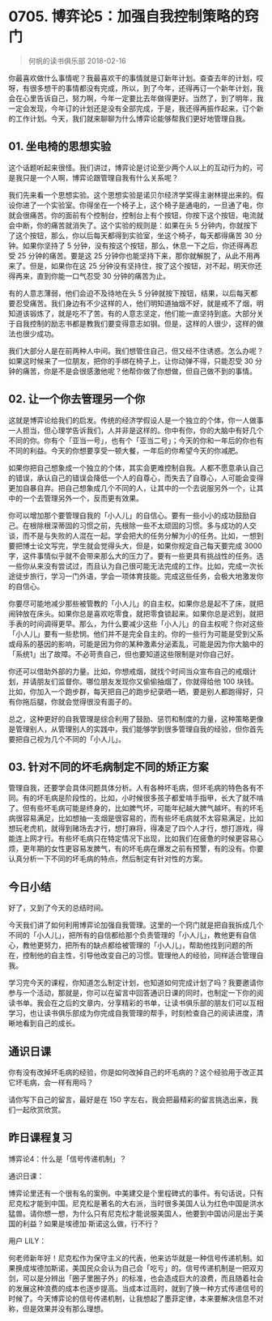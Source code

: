 # 0705. 博弈论5：加强自我控制策略的窍门
> 何帆的读书俱乐部
2018-02-16

你最喜欢做什么事情呢？我最喜欢干的事情就是订新年计划。查查去年的计划，哎呀，有很多想干的事情都没有完成，所以，到了今年，还得再订一个新年计划，我会在心里告诉自己，努力啊，今年一定要比去年做得更好。当然了，到了明年，我一定会发现，今年订的计划还是没有全部完成，于是，我还得再振作起来，订个新的工作计划。今天，我们就来聊聊为什么博弈论能够帮我们更好地管理自我。

## 01. 坐电椅的思想实验

这个话题听起来很怪。我们讲过，博弈论是讨论至少两个人以上的互动行为的，可是我只是一个人啊，博弈论跟管理自我有什么关系呢？

我们先来看一个思想实验。这个思想实验是诺贝尔经济学奖得主谢林提出来的。假设你进了一个实验室。你得坐在一个椅子上，这个椅子是通电的，一旦通了电，你就会很痛苦。你的面前有个控制台，控制台上有个按钮，你按下这个按钮，电流就会中断，你的痛苦就消失了。这个实验的规则是：如果在头 5 分钟内，你就按下了这个按钮，那么，你以后每天都得到实验室，坐这个椅子，每天都得痛苦 30 分钟。如果你坚持了 5 分钟，没有按这个按钮，那么，休息一下之后，你还得再忍受 25 分钟的痛苦。要是这 25 分钟你也能坚持下来，那你就解脱了，从此不用再来了。但是，如果你在这 25 分钟没有坚持住，按了这个按钮，对不起，明天你还得再来，直到你能一口气忍受 30 分钟的痛苦为止。

有的人意志薄弱，他们会迫不及待地在头 5 分钟就按下按钮，结果，以后每天都要忍受痛苦。我们身边有不少这样的人，他们明知道抽烟不好，就是戒不了烟，明知道该锻炼了，就是吃不了苦。有的人意志坚定，他们能一直坚持到底。大部分关于自我控制的励志书都是教我们要变得意志如钢。但是，这样的人很少，这样的做法也很少成功。

我们大部分人是在前两种人中间。我们想管住自己，但又经不住诱惑。怎么办呢？如果这时候来了一位朋友，把你的手绑在椅子上，让你动弹不得，只能忍受 30 分钟的痛苦，你是不是会很感激他呢？他帮你做了你想做，但自己做不到的事情。

## 02. 让一个你去管理另一个你

这就是博弈论给我们的启发。传统的经济学假设人是一个独立的个体，你一人做事一人担当，但心理学告诉我们，人并非是这样的。你中有你，你的大脑中有好几个不同的你。你有个「亚当一号」，也有个「亚当二号」；今天的你和一年后的你也有不同的利益。今天的你想要享受一顿大餐，一年后的你希望今天的你减肥。

如果你把自己想象成一个独立的个体，其实会更难控制自我。人都不愿意承认自己的错误，承认自己的错误会降低一个人的自尊心，而失去了自尊心，人可能会变得更加自暴自弃。把自己想象成几个不同的人，让其中的一个去说服另外一个，让其中的一个去管理另外一个，反而更有效果。

你可以增加那个要管理自我的「小人儿」的自信心。要有一些小小的成功鼓励自己。在根除根深蒂固的习惯之前，先根除一些不太顽固的习惯。多与成功的人交谈，而不是与失败的人混在一起。学会把大的任务分解为小的任务。比如，一想到要把博士论文写完，学生就会觉得头大，但是，如果你规定自己每天要完成 3000 字，这件事情似乎就不会带来那么大的压力了。要有一些更具有挑战性的任务。选一些你从来没有尝试过，而且认为自己很可能无法完成的工作。比如，完成一次长途徒步旅行，学习一门外语，学会一项体育技能。完成这些任务，会极大地激发你的自信心。

你要尽可能地减少那些被管教的「小人儿」的自主权。如果你总是起不了床，就把闹钟放在床头。如果你总是喜欢吃零食，就把零食锁起来。如果你总是迟到，就把手表的时间调得更早。那么，为什么要减少这些「小人儿」的自主权呢？你对这些「小人儿」要有一些悲悯。他们并不是完全自主的。你的一些行为可能是受到父系或母系的基因的影响，可能是因为你的某种激素分泌紊乱，可能是因为你大脑中的「系统1」出了故障。不必苛责自己，但也要知道这些限制是对你自己好。

你还可以借助外部的力量。比如，你想戒烟，就找个时间当众宣布自己的戒烟计划，并请朋友们监督你。哪位朋友发现你又偷偷抽烟了，你就得给他 100 块钱。比如，你加入一个跑步群，每天把自己的跑步纪录晒一晒，要是别人都跑得好，只有你拖后腿，你就会觉得很没有面子的。

总之，这种更好的自我管理是综合利用了鼓励、惩罚和制度的力量，这种策略更像是管理别人，从管理别人的实践中，我们能够学到很多管理自我的经验，但你首先要把自己视为几个不同的「小人儿」。

## 03. 针对不同的坏毛病制定不同的矫正方案

管理自我，还要学会具体问题具体分析。人有各种坏毛病，但坏毛病的特色各有不同。有的坏毛病是阶段性的，比如，小时候很多孩子都爱啃手指甲，长大了就不啃了。但有些坏毛病可能是终身的，比如脾气坏，可能年纪越大脾气越坏。有的坏毛病很容易满足，比如想抽一支烟是很容易的，而有些坏毛病就不太容易满足，比如想玩老虎机，就得到赌场去才行，想打麻将，得凑足了四个人才行，想打游戏，得能连上网才行。有些坏毛病只在特定情况下出现，比如我们在疲惫的时候更容易心烦，更年期的女性更容易发脾气，有的坏毛病在爆发之前有预警，有的没有。你要认真分析一下不同的坏毛病的特点，然后制定有针对性的方案。

## 今日小结

好了，又到了今天的总结时间。

今天我们讲了如何利用博弈论加强自我管理。这里的一个窍门就是把自我拆成几个不同的「小人儿」，把所有的自信都给那个负责管理的「小人儿」，教他更有自信心，教他更努力，把所有的缺点都给被管理的「小人儿」，帮助他找到问题的所在，控制他的自主性，引导他改变自己的习惯。管理他人的经验，同样适合管理自我。

学习完今天的课程，你知道怎么制定计划，也知道如何完成计划了吗？我要邀请你参与一个活动，那就是，你可以在留言中回答通识日课的同时，也制定一下你的阅读书单。我会在之后的文章内，分享精彩的书单，让读书俱乐部的朋友们可以互相学习，也让读书俱乐部成为你完成自我管理的帮手，时刻检查自己的阅读进度，清晰地看到自己的成长。

## 通识日课

你有没有改掉坏毛病的经验，你是如何改掉自己的坏毛病的？这个经验用于改正其它坏毛病，会一样有用吗？

请你写下自己的留言，最好是在 150 字左右，我会把最精彩的留言挑选出来，我们一起欣赏欣赏。

## 昨日课程复习

博弈论4：什么是「信号传递机制」？

通识日课：

博弈论里还有一个很有名的案例。中美建交是个里程碑式的事件。有句话说，只有尼克松才能到中国。尼克松是著名的大右派，当时很多美国人认为红色中国是洪水猛兽。请你想一想，为什么只有尼克松才能说服美国人，他要到中国访问是出于美国的利益？如果是埃德加·斯诺这么做，行不行？

用户 LILY：

何老师新年好！尼克松作为保守主义的代表，他来访华就是一种信号传递机制。如果换成埃德加斯诺，美国民众会认为自己会「吃亏」的。信号传递机制是一把双刃剑，可以是分辨出「圈子里圈子外」的标准，也会造成巨大的浪费，而且随着社会的发展这种浪费的成本也逐步提高。当成本过高时，就到了换一种方式传递信号的时候了。今天博弈论的信号传递机制，让我想起了墨菲定律，本来要解决信息不对称，但是效果并没有那么理想。




